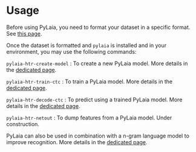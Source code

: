 # Usage

Before using PyLaia, you need to format your dataset in a specific format. See [this page](./datasets/index.md).

Once the dataset is formatted and `pylaia` is installed and in your environment, you may use the following commands:

`pylaia-htr-create-model`
: To create a new PyLaia model. More details in the [dedicated page](./initialization/index.md).

`pylaia-htr-train-ctc`
: To train a PyLaia model. More details in the [dedicated page](./training/index.md).

`pylaia-htr-decode-ctc`
: To predict using a trained PyLaia model. More details in the [dedicated page](./prediction/index.md).

`pylaia-htr-netout`
: To dump features from a PyLaia model. Under construction.


PyLaia can also be used in combination with a n-gram language model to improve recognition. More details in the [dedicated page](./language_models/index.md).
